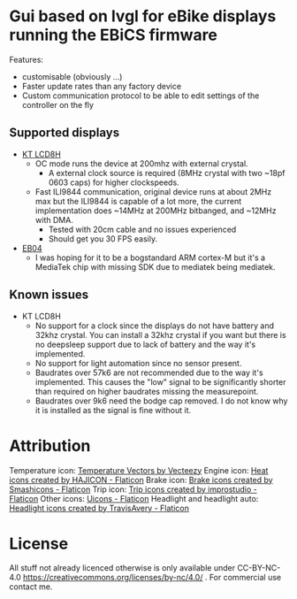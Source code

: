 # Gui based on lvgl for eBike displays running the EBiCS firmware

Features:
* customisable (obviously ...)
* Faster update rates than any factory device
* Custom communication protocol to be able to edit settings of the controller on the fly

## Supported displays

- [KT LCD8H](src/hal/lcd8h/README.md)
  - OC mode runs the device at 200mhz with external crystal.
    - A external clock source is required (8MHz crystal with two ~18pf 0603 caps) for higher clockspeeds.
  - Fast ILI9844 communication, original device runs at about 2MHz max but the ILI9844 is capable of a lot more, the current implementation does ~14MHz at 200MHz bitbanged, and ~12MHz with DMA.
    - Tested with 20cm cable and no issues experienced
    - Should get you 30 FPS easily.
- [EB04](src/hal/eb04/README.md)
  - I was hoping for it to be a bogstandard ARM cortex-M but it's a MediaTek chip with missing SDK due to mediatek being mediatek.

## Known issues

- KT LCD8H
  - No support for a clock since the displays do not have battery and 32khz crystal. You can install a 32khz crystal if you want but there is no deepsleep support due to lack of battery and the way it's implemented.
  - No support for light automation since no sensor present.
  - Baudrates over 57k6 are not recommended due to the way it's implemented. This causes the "low" signal to be significantly shorter than required on higher baudrates missing the measurepoint.
  - Baudrates over 9k6 need the bodge cap removed. I do not know why it is installed as the signal is fine without it.

# Attribution
Temperature icon: [Temperature Vectors by Vecteezy](https://www.vecteezy.com/free-vector/temperature)
Engine icon: [Heat icons created by HAJICON - Flaticon](https://www.flaticon.com/free-icons/heatv)
Brake icon: [Brake icons created by Smashicons - Flaticon](https://www.flaticon.com/free-icons/brake)
Trip icon: [Trip icons created by improstudio - Flaticon](https://www.flaticon.com/free-icons/trip)
Other icons: [Uicons - Flaticon](https://www.flaticon.com/uicons)
Headlight and headlight auto: [Headlight icons created by TravisAvery - Flaticon](https://www.flaticon.com)

# License
All stuff not already licenced otherwise is only available under CC-BY-NC-4.0 https://creativecommons.org/licenses/by-nc/4.0/ . For commercial use contact me.
